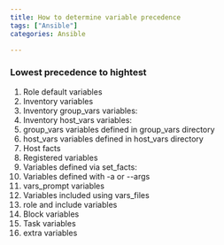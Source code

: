 ```yaml
---
title: How to determine variable precedence
tags: ["Ansible"]
categories: Ansible

---
```

### Lowest precedence to hightest
1. Role default variables
2. Inventory variables
3. Inventory group_vars variables:
4. Inventory host_vars variables:
5. group_vars variables defined in group_vars directory
6. host_vars variables defined in host_vars directory
7. Host facts
8. Registered variables
9. Variables defined via set_facts:
10. Variables defined with -a or --args
11. vars_prompt variables
12. Variables included using vars_files
13. role and include variables
14. Block variables
15. Task variables
16. extra variables